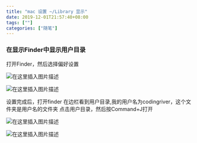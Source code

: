 ```yaml
---
title: "mac 设置 ~/Library 显示"
date: 2019-12-01T21:57:40+08:00
tags: [""]
categories: ["随笔"]
---
```


<!--more-->


### 在显示Finder中显示用户目录
打开Finder，然后选择偏好设置
  
  

![在这里插入图片描述](https://img-blog.csdnimg.cn/20181219130222103.png?x-oss-process=image/watermark,type_ZmFuZ3poZW5naGVpdGk,shadow_10,text_aHR0cHM6Ly9ibG9nLmNzZG4ubmV0L2NvZGluZ3JpdmVy,size_16,color_FFFFFF,t_70)  

  
  

![在这里插入图片描述](https://img-blog.csdnimg.cn/20181219130252354.png?x-oss-process=image/watermark,type_ZmFuZ3poZW5naGVpdGk,shadow_10,text_aHR0cHM6Ly9ibG9nLmNzZG4ubmV0L2NvZGluZ3JpdmVy,size_16,color_FFFFFF,t_70)  


设置完成后，打开finder 在边栏看到用户目录,我的用户名为codingriver，这个文件夹是用户名的文件夹
点击用户目录，然后按Command+J打开
  
  

![在这里插入图片描述](https://img-blog.csdnimg.cn/20181219133933507.png?x-oss-process=image/watermark,type_ZmFuZ3poZW5naGVpdGk,shadow_10,text_aHR0cHM6Ly9ibG9nLmNzZG4ubmV0L2NvZGluZ3JpdmVy,size_16,color_FFFFFF,t_70)  

  
  

![在这里插入图片描述](https://img-blog.csdnimg.cn/20181219133734900.png?x-oss-process=image/watermark,type_ZmFuZ3poZW5naGVpdGk,shadow_10,text_aHR0cHM6Ly9ibG9nLmNzZG4ubmV0L2NvZGluZ3JpdmVy,size_16,color_FFFFFF,t_70)  


